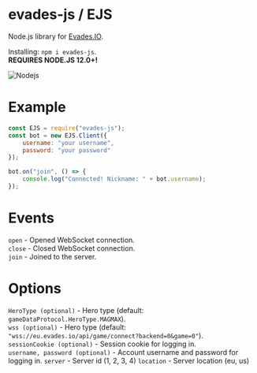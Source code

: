 # evades-js / EJS
Node.js library for [Evades.IO](https://evades.io/ "Evades.IO").

Installing: `npm i evades-js`.\
**REQUIRES NODE.JS 12.0+!**

![Nodejs](https://img.shields.io/badge/-Node.js%2012.0%2B-brightgreen?style=for-the-badge&logo=node.js&labelColor=1a1a1a)

# Example
```javascript
const EJS = require("evades-js");
const bot = new EJS.Client({
    username: "your username",
    password: "your password"
});

bot.on("join", () => {
    console.log("Connected! Nickname: " + bot.username);
});
```

# Events
`open` - Opened WebSocket connection.\
`close` - Closed WebSocket connection.\
`join` - Joined to the server.

# Options
`HeroType (optional)` - Hero type (default: `gameDataProtocol.HeroType.MAGMAX`).\
`wss (optional)` - Hero type (default: `"wss://eu.evades.io/api/game/connect?backend=0&game=0"`).\
`sessionCookie (optional)` - Session cookie for logging in.\
`username, password (optional)` - Account username and password for logging in.
`server` - Server id (1, 2, 3, 4)
`location` - Server location (eu, us)
